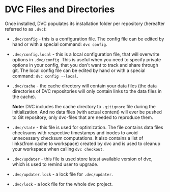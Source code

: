 # DVC Files and Directories

Once installed, DVC populates its installation folder per repository
(hereafter referred to as `.dvc`):

* `.dvc/config` - this is a configuration file.
  The config file can be edited by hand or with a special command: `dvc config`.

* `.dvc/config.local` - this is a local configuration file, that will overwrite
  options in `.dvc/config`. This is useful when you need to specify private
  options in your config, that you don't want to track and share through git.
  The local config file can be edited by hand or with a special command:
  `dvc config --local`.

* `.dvc/cache` - the cache directory will contain your data files (the data
  directories of DVC repositories will only contain links to the data files
  in the cache).

  **Note:** DVC includes the cache directory to `.gitignore` file during the
  initialization. And no data files (with actual content) will ever be pushed to
  Git repository, only dvc-files that are needed to reproduce them.

* `.dvc/state` - this file is used for optimization. The file contains data
  files checksums with respective timestamps and inodes to avoid unnecessary
  checksum computations. It also contains a list of links(from cache to
  workspace) created by dvc and is used to cleanup your workspace when
  calling `dvc checkout`.
   
* `.dvc/updater` - this file is used store latest available version of dvc, which
   is used to remind user to upgrade.
   
* `.dvc/updater.lock` - a lock file for `.dvc/updater`.

* `.dvc/lock` - a lock file for the whole dvc project.
